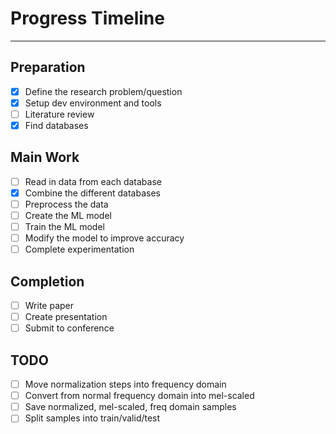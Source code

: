 # Progress Timeline

---

## Preparation

- [x] Define the research problem/question
- [x] Setup dev environment and tools
- [ ] Literature review
- [x] Find databases

## Main Work

- [ ] Read in data from each database
- [x] Combine the different databases
- [ ] Preprocess the data
- [ ] Create the ML model
- [ ] Train the ML model
- [ ] Modify the model to improve accuracy
- [ ] Complete experimentation

## Completion

- [ ] Write paper
- [ ] Create presentation
- [ ] Submit to conference

## TODO

- [ ] Move normalization steps into frequency domain
- [ ] Convert from normal frequency domain into mel-scaled
- [ ] Save normalized, mel-scaled, freq domain samples
- [ ] Split samples into train/valid/test
